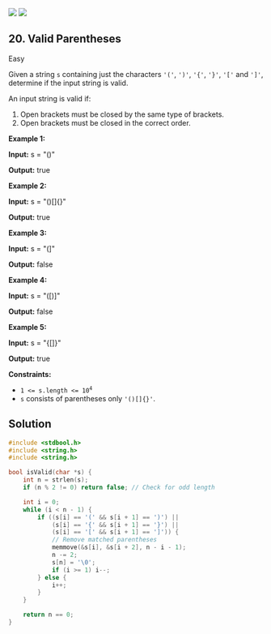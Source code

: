 [![](https://img.shields.io/github/stars/LeetCode-in-C/LeetCode-in-C?label=Stars&style=flat-square)](https://github.com/LeetCode-in-C/LeetCode-in-C)
[![](https://img.shields.io/github/forks/LeetCode-in-C/LeetCode-in-C?label=Fork%20me%20on%20GitHub%20&style=flat-square)](https://github.com/LeetCode-in-C/LeetCode-in-C/fork)

## 20\. Valid Parentheses

Easy

Given a string `s` containing just the characters `'('`, `')'`, `'{'`, `'}'`, `'['` and `']'`, determine if the input string is valid.

An input string is valid if:

1.  Open brackets must be closed by the same type of brackets.
2.  Open brackets must be closed in the correct order.

**Example 1:**

**Input:** s = "()"

**Output:** true

**Example 2:**

**Input:** s = "()[]{}"

**Output:** true

**Example 3:**

**Input:** s = "(]"

**Output:** false

**Example 4:**

**Input:** s = "([)]"

**Output:** false

**Example 5:**

**Input:** s = "{[]}"

**Output:** true

**Constraints:**

*   <code>1 <= s.length <= 10<sup>4</sup></code>
*   `s` consists of parentheses only `'()[]{}'`.

## Solution

```c
#include <stdbool.h>
#include <string.h>
#include <string.h>

bool isValid(char *s) {
    int n = strlen(s);
    if (n % 2 != 0) return false; // Check for odd length

    int i = 0;
    while (i < n - 1) {
        if ((s[i] == '(' && s[i + 1] == ')') ||
            (s[i] == '{' && s[i + 1] == '}') ||
            (s[i] == '[' && s[i + 1] == ']')) {
            // Remove matched parentheses
            memmove(&s[i], &s[i + 2], n - i - 1);
            n -= 2;
            s[n] = '\0';
            if (i >= 1) i--;
        } else {
            i++;
        }
    }

    return n == 0;
}
```